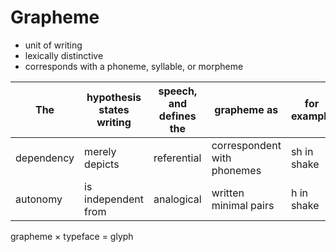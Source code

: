 # Grapheme

- unit of writing
- lexically distinctive
- corresponds with a phoneme, syllable, or morpheme

| The        | hypothesis states writing | speech, and defines the | grapheme as                 | for example | is a grapheme because it       |
| ---------- | ------------------------- | ----------------------- | --------------------------- | ----------- | ------------------------------ |
| dependency | merely depicts            | referential             | correspondent with phonemes | sh in shake | represents /ʃ/                 |
| autonomy   | is independent from       | analogical              | written minimal pairs       | h in shake  | distinguishes shake from snake |

grapheme × typeface = glyph
